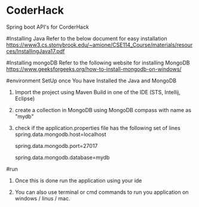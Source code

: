 # CoderHack
Spring boot API's  for CorderHack


#Installing Java
Refer to the below document for easy installation
https://www3.cs.stonybrook.edu/~amione/CSE114_Course/materials/resources/InstallingJava17.pdf


#Installing mongoDB
Refer to the following website for installing MongoDB
https://www.geeksforgeeks.org/how-to-install-mongodb-on-windows/

#environment SetUp
once You have Installed the Java and MongoDB 
1) Import the project using Maven Build in one of the IDE (STS, Intellij, Eclipse)
2) create a collection in MongoDB using MongoDB compass with name as "mydb"
3) check if the application.properties file has the following set of lines
   spring.data.mongodb.host=localhost
   
   spring.data.mongodb.port=27017
   
   spring.data.mongodb.database=mydb

#run
1) Once this is done run the application using your ide

2) You can also use terminal or cmd commands to run you application on windows / linus / mac.